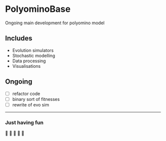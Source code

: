 # PolyominoBase

Ongoing main development for polyomino model

## Includes

* Evolution simulators
* Stochastic modelling
* Data processing
* Visualisations


## Ongoing

- [ ] refactor code
- [ ] binary sort of fitnesses
- [ ] rewrite of evo sim

--- 

### Just having fun

:chicken: :chicken: :chicken: :chicken: :chicken:


